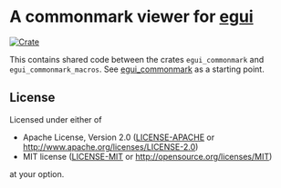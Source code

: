 # A commonmark viewer for [egui](https://github.com/emilk/egui)

[![Crate](https://img.shields.io/crates/v/egui_commonmark_backend.svg)](https://crates.io/crates/egui_commonmark_backend)

This contains shared code between the crates `egui_commonmark` and `egui_commonmark_macros`.
See [egui_commonmark](https://github.com/lampsitter/egui_commonmark) as a starting point.

## License

Licensed under either of

 * Apache License, Version 2.0 ([LICENSE-APACHE](LICENSE-APACHE) or http://www.apache.org/licenses/LICENSE-2.0)
 * MIT license ([LICENSE-MIT](LICENSE-MIT) or http://opensource.org/licenses/MIT)

at your option.
